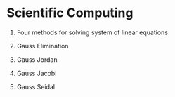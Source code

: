 # Scientific Computing

1. Four methods for solving system of linear equations

  1. Gauss Elimination
  2. Gauss Jordan
  3. Gauss Jacobi
  4. Gauss Seidal
  
